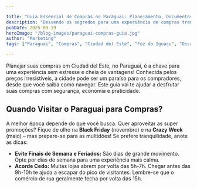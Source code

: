 ```yaml
---

title: "Guia Essencial de Compras no Paraguai: Planejamento, Documentos e Lojas Seguras"
description: "Desvende os segredos para uma experiência de compras tranquila e vantajosa em Ciudad del Este. Saiba quando ir, o que levar e onde comprar com confiança."
pubDate: 2025-09-19
heroImage: "/blog-images/paraguai-compras-guia.jpg"
author: "Marketing"
tags: ["Paraguai", "Compras", "Ciudad del Este", "Foz do Iguaçu", "Dicas de Viagem", "Lojas"]

---
```


Planejar suas compras em Ciudad del Este, no Paraguai, é a chave para uma experiência sem estresse e cheia de vantagens! Conhecida pelos preços irresistíveis, a cidade pode ser um paraíso para os compradores, desde que você saiba como navegar. Este guia vai te ajudar a desfrutar suas compras com segurança, economia e praticidade.

## Quando Visitar o Paraguai para Compras?

A melhor época depende do que você busca. Quer aproveitar as super promoções? Fique de olho na **Black Friday** (novembro) e na **Crazy Week** (maio) – mas prepare-se para as multidões! Se prefere tranquilidade, anote as dicas:

*   **Evite Finais de Semana e Feriados:** São dias de grande movimento. Opte por dias de semana para uma experiência mais calma.
*   **Acorde Cedo:** Muitas lojas abrem por volta das 5h-7h. Chegar antes das 9h-10h te ajuda a escapar do pico de visitantes. Lembre-se que o comércio de rua geralmente fecha por volta das 15h.
